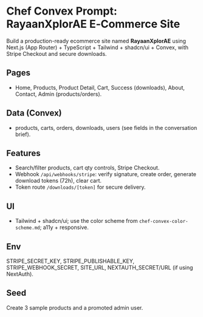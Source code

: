 # Chef Convex Prompt: RayaanXplorAE E‑Commerce Site

Build a production-ready ecommerce site named **RayaanXplorAE** using Next.js (App Router) + TypeScript + Tailwind + shadcn/ui + Convex, with Stripe Checkout and secure downloads.

## Pages
- Home, Products, Product Detail, Cart, Success (downloads), About, Contact, Admin (products/orders).

## Data (Convex)
- products, carts, orders, downloads, users (see fields in the conversation brief).

## Features
- Search/filter products, cart qty controls, Stripe Checkout.
- Webhook `/api/webhooks/stripe`: verify signature, create order, generate download tokens (72h), clear cart.
- Token route `/downloads/[token]` for secure delivery.

## UI
- Tailwind + shadcn/ui; use the color scheme from `chef-convex-color-scheme.md`; a11y + responsive.

## Env
STRIPE_SECRET_KEY, STRIPE_PUBLISHABLE_KEY, STRIPE_WEBHOOK_SECRET, SITE_URL, NEXTAUTH_SECRET/URL (if using NextAuth).

## Seed
Create 3 sample products and a promoted admin user.
